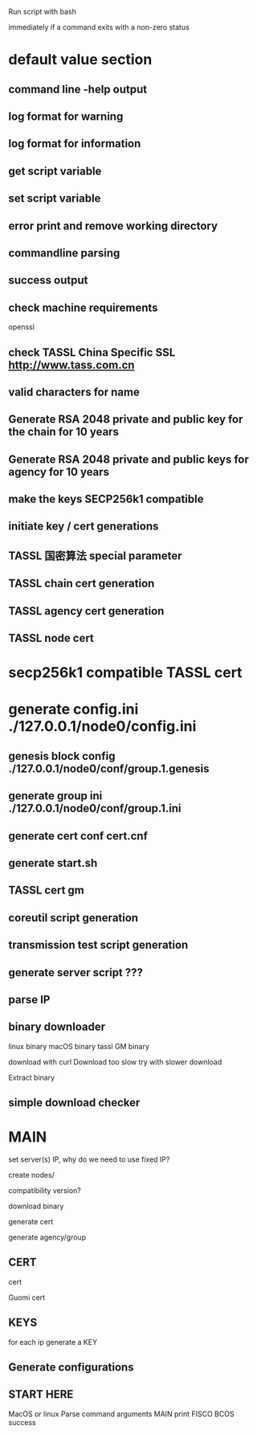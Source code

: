 Run script with bash

immediately if a command exits with a non-zero status 

# default value section






































## command line -help output




























## log format for warning





## log format for information





## get script variable







## set script variable







## error print and remove working directory









## commandline parsing













































## success output





















## check machine requirements
openssl

















## check TASSL China Specific SSL http://www.tass.com.cn










## valid characters for name


























## Generate RSA 2048 private and public key for the chain for 10 years













## Generate RSA 2048 private and public keys for agency for 10 years






















## make the keys SECP256k1 compatible















## initiate key / cert generations

























## TASSL 国密算法 special parameter










## TASSL chain cert generation























## TASSL agency cert generation



















## TASSL node cert













# secp256k1 compatible TASSL cert


































# generate config.ini ./127.0.0.1/node0/config.ini


































































## genesis block config ./127.0.0.1/node0/conf/group.1.genesis
























## generate group ini ./127.0.0.1/node0/conf/group.1.ini































## generate cert conf cert.cnf



































## generate start.sh





















## TASSL cert gm




























































































































## coreutil script generation


























































































































































## transmission test script generation
































































## generate server script ???































## parse IP














## binary downloader



linux binary
macOS binary
tassl GM binary






download with curl
 Download too slow
  try with slower download




Extract binary



## simple download checker















# MAIN


set server(s) IP, why do we need to use fixed IP?












create nodes/

compatibility version?







download binary









generate cert




generate agency/group






## CERT

cert
















Guomi cert













## KEYS







for each ip generate a KEY













































































































## Generate configurations









































## START HERE
MacOS or linux
Parse command arguments
MAIN
print FISCO BCOS success
